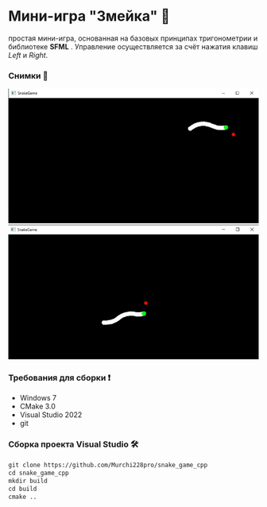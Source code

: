 # Мини-игра "Змейка" :snake:

простая мини-игра, основанная на базовых принципах тригонометрии и библиотеке **SFML** . Управление осуществляется за счёт нажатия клавиш _Left_ и _Right_.

### Снимки 📸

![](https://github.com/Murchi228pro/snake_game_cpp/blob/main/images/1.jpg?raw=true)
![](https://github.com/Murchi228pro/snake_game_cpp/blob/main/images/2.jpg?raw=true)

### Требования для сборки ❗

- Windows 7
- CMake 3.0
- Visual Studio 2022
- git

### Сборка проекта Visual Studio 🛠

```
git clone https://github.com/Murchi228pro/snake_game_cpp
cd snake_game_cpp
mkdir build
cd build
cmake ..
```

###
